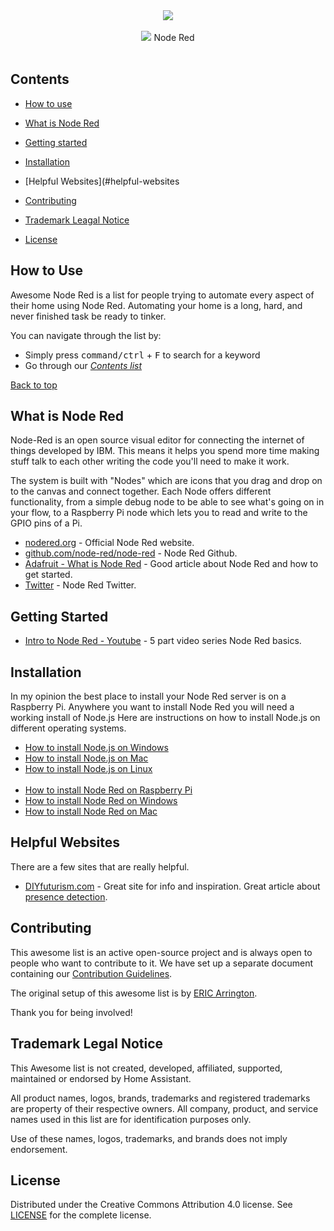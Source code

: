<div align="center">
	<img src="https://github.com/SAASquatchy/awesome-list-node-red/blob/master/media/node-red-awesome.png">
	<br><br>
	<img src="https://awesome.re/badge.svg"> Node Red
	<br>
</div>

<br>


## Contents

- [How to use](#how-to-use)
- [What is Node Red](#what-is-node-red)
- [Getting started](#getting-started)
- [Installation](#installation)
- [Helpful Websites](#helpful-websites

- [Contributing](#contributing)
- [Trademark Leagal Notice](#trademark-legal-notice)
- [License](#license)


## How to Use

Awesome Node Red is a list for people trying to automate every
aspect of their home using Node Red. Automating your home is a long, hard, and never finished
task be ready to tinker.

You can navigate through the list by:

- Simply press <kbd>command/ctrl</kbd> + <kbd>F</kbd> to search for a keyword
- Go through our [_Contents list_](#contents)

[Back to top](#contents)

## What is Node Red

Node-Red is an open source visual editor for connecting the internet of things developed by IBM. This means it helps you spend more time making stuff talk to each other writing the code you'll need to make it work. 

The system is built with "Nodes" which are icons that you drag and drop on to the canvas and connect together. Each Node offers different functionality, from a simple debug node to be able to see what's going on in your flow, to a Raspberry Pi node which lets you to read and write to the GPIO pins of a Pi.

* [nodered.org](https://nodered.org/) - Official Node Red website.
* [github.com/node-red/node-red](https://github.com/node-red/node-red) - Node Red Github.
* [Adafruit - What is Node Red](https://learn.adafruit.com/raspberry-pi-hosting-node-red/what-is-node-red]) - Good article about Node Red and how to get started.
* [Twitter](https://twitter.com/nodered) - Node Red Twitter.

## Getting Started

* [Intro to Node Red - Youtube](https://www.youtube.com/watch?v=3AR432bguOY) - 5 part video series Node Red basics.

## Installation

In my opinion the best place to install your Node Red server is on a Raspberry Pi. Anywhere you want to install Node Red you will need a working install of Node.js Here are instructions on how to install Node.js on different operating systems.

* [How to install Node.js on Windows](https://treehouse.github.io/installation-guides/windows/node-windows.html)
* [How to install Node.js on Mac](https://blog.teamtreehouse.com/install-node-js-npm-mac)
* [How to install Node.js on Linux](https://blog.teamtreehouse.com/install-node-js-npm-linux)
<br><br>
* [How to install Node Red on Raspberry Pi](https://nodered.org/docs/hardware/raspberrypi)
* [How to install Node Red on Windows](https://nodered.org/docs/platforms/windows)
* [How to install Node Red on Mac](https://diyprojects.io/installing-using-node-red-macos-windows/)

## Helpful Websites

There are a few sites that are really helpful. 

* [DIYfuturism.com](https://diyfuturism.com/index.php/category/node-red/) - Great site for info and inspiration. Great article about [presence detection](https://diyfuturism.com/index.php/2017/11/27/useful-sensor-improving-presence-detection-with-node-red/).

## Contributing

This awesome list is an active open-source project and is always open to
people who want to contribute to it. We have set up a separate document
containing our [Contribution Guidelines](https://github.com/SAASquatchy/awesome-list-node-red/blob/master/CONTRIBUTING.md).

The original setup of this awesome list is by [ERIC Arrington](https://twitter.com/ewarrin).

Thank you for being involved!

## Trademark Legal Notice

This Awesome list is not created, developed, affiliated, supported, maintained
or endorsed by Home Assistant.

All product names, logos, brands, trademarks and registered trademarks are
property of their respective owners. All company, product, and service names
used in this list are for identification purposes only.

Use of these names, logos, trademarks, and brands does not imply endorsement.

## License

Distributed under the Creative Commons Attribution 4.0 license. 
See [LICENSE](https://github.com/SAASquatchy/awesome-list-node-red/blob/master/LICENSE.md) for
the complete license.
